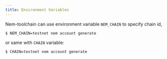 ```yaml
---
title: Environment Variables
---
```


Nem-toolchain can use environment variable `NEM_CHAIN` to specify chain id,
```
$ NEM_CHAIN=testnet nem account generate
```

or same with `CHAIN` variable:

```
$ CHAIN=testnet nem account generate
```